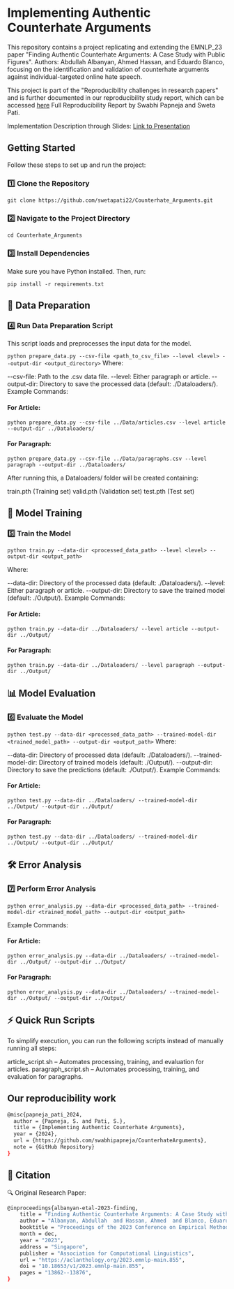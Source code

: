 # Implementing Authentic Counterhate Arguments
This repository contains a project replicating and extending the EMNLP_23 paper "Finding Authentic Counterhate Arguments: A Case Study with Public Figures". Authors: Abdullah Albanyan, Ahmed Hassan, and Eduardo Blanco, focusing on the identification and validation of counterhate arguments against individual-targeted online hate speech.

This project is part of the "Reproducibility challenges in research papers" and is further documented in our reproducibility study report, which can be accessed [here](https://github.com/swabhipapneja/CounterhateArguments/blob/main/Counterhate_Arguments_Report.pdf) Full Reproducibility Report by Swabhi Papneja and Sweta Pati.

Implementation Description through Slides: [Link to Presentation](https://www.youtube.com/watch?v=Gicvlw-vAJM)

## Getting Started
Follow these steps to set up and run the project:

### 1️⃣ Clone the Repository
`git clone https://github.com/swetapati22/Counterhate_Arguments.git`
### 2️⃣ Navigate to the Project Directory
`cd Counterhate_Arguments`
### 3️⃣ Install Dependencies
Make sure you have Python installed. Then, run:

`pip install -r requirements.txt`

## 🔄 Data Preparation
### 4️⃣ Run Data Preparation Script
This script loads and preprocesses the input data for the model.

`python prepare_data.py --csv-file <path_to_csv_file> --level <level> --output-dir <output_directory>`
Where:

--csv-file: Path to the .csv data file.
--level: Either paragraph or article.
--output-dir: Directory to save the processed data (default: ./Dataloaders/).
Example Commands:
#### For Article:

`python prepare_data.py --csv-file ../Data/articles.csv --level article --output-dir ../Dataloaders/`

#### For Paragraph:

`python prepare_data.py --csv-file ../Data/paragraphs.csv --level paragraph --output-dir ../Dataloaders/`

After running this, a Dataloaders/ folder will be created containing:

train.pth (Training set)
valid.pth (Validation set)
test.pth (Test set)

## 🎯 Model Training
### 5️⃣ Train the Model
`python train.py --data-dir <processed_data_path> --level <level> --output-dir <output_path>`

Where:

--data-dir: Directory of the processed data (default: ./Dataloaders/).
--level: Either paragraph or article.
--output-dir: Directory to save the trained model (default: ./Output/).
Example Commands:
#### For Article:

`python train.py --data-dir ../Dataloaders/ --level article --output-dir ../Output/`

#### For Paragraph:

`python train.py --data-dir ../Dataloaders/ --level paragraph --output-dir ../Output/`

## 📊 Model Evaluation
### 6️⃣ Evaluate the Model
`python test.py --data-dir <processed_data_path> --trained-model-dir <trained_model_path> --output-dir <output_path>`
Where:

--data-dir: Directory of processed data (default: ./Dataloaders/).
--trained-model-dir: Directory of trained models (default: ./Output/).
--output-dir: Directory to save the predictions (default: ./Output/).
Example Commands:
#### For Article:

`python test.py --data-dir ../Dataloaders/ --trained-model-dir ../Output/ --output-dir ../Output/`

#### For Paragraph:

`python test.py --data-dir ../Dataloaders/ --trained-model-dir ../Output/ --output-dir ../Output/`

## 🛠 Error Analysis
### 7️⃣ Perform Error Analysis
`python error_analysis.py --data-dir <processed_data_path> --trained-model-dir <trained_model_path> --output-dir <output_path>`

Example Commands:
#### For Article:

`python error_analysis.py --data-dir ../Dataloaders/ --trained-model-dir ../Output/ --output-dir ../Output/`
#### For Paragraph:

`python error_analysis.py --data-dir ../Dataloaders/ --trained-model-dir ../Output/ --output-dir ../Output/`

## ⚡ Quick Run Scripts
To simplify execution, you can run the following scripts instead of manually running all steps:

article_script.sh – Automates processing, training, and evaluation for articles.
paragraph_script.sh – Automates processing, training, and evaluation for paragraphs.

## Our reproducibility work
```bash
@misc{papneja_pati_2024,
  author = {Papneja, S. and Pati, S.},
  title = {Implementing Authentic Counterhate Arguments},
  year = {2024},
  url = {https://github.com/swabhipapneja/CounterhateArguments},
  note = {GitHub Repository}
}
```
## 📜 Citation
🔍 Original Research Paper:
```bash
@inproceedings{albanyan-etal-2023-finding,
    title = "Finding Authentic Counterhate Arguments: A Case Study with Public Figures",
    author = "Albanyan, Abdullah  and Hassan, Ahmed  and Blanco, Eduardo",
    booktitle = "Proceedings of the 2023 Conference on Empirical Methods in Natural Language Processing",
    month = dec,
    year = "2023",
    address = "Singapore",
    publisher = "Association for Computational Linguistics",
    url = "https://aclanthology.org/2023.emnlp-main.855",
    doi = "10.18653/v1/2023.emnlp-main.855",
    pages = "13862--13876",
}
```
